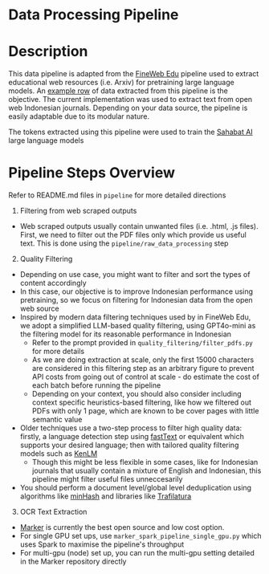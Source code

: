 # Data Processing Pipeline

# Description
This data pipeline is adapted from the [FineWeb Edu](https://huggingface.co/datasets/HuggingFaceFW/fineweb-edu) pipeline used to extract educational web resources (i.e. Arxiv) for pretraining large language models. An [example row](https://huggingface.co/datasets/HuggingFaceFW/fineweb-edu/viewer/sample-10BT/train?q=arxiv&row=379320) of data extracted from this pipeline is the objective. The current implementation was used to extract text from open web Indonesian journals. Depending on your data source, the pipeline is easily adaptable due to its modular nature. 

The tokens extracted using this pipeline were used to train the [Sahabat AI](https://huggingface.co/GoToCompany) large language models

# Pipeline Steps Overview
Refer to README.md files in ```pipeline``` for more detailed directions

1. Filtering from web scraped outputs
* Web scraped outputs usually contain unwanted files (i.e. .html, .js files). First, we need to filter out the PDF files only which provide us useful text. This is done using the ```pipeline/raw_data_processing``` step

2. Quality Filtering
* Depending on use case, you might want to filter and sort the types of content accordingly
* In this case, our objective is to improve Indonesian performance using pretraining, so we focus on filtering for Indonesian data from the open web source
* Inspired by modern data filtering techniques used by in FineWeb Edu, we adopt a simplified LLM-based quality filtering, using GPT4o-mini as the filtering model for its reasonable performance in Indonesian
   * Refer to the prompt provided in ```quality_filtering/filter_pdfs.py``` for more details
   * As we are doing extraction at scale, only the first 15000 characters are considered in this filtering step as an arbitrary figure to prevent API costs from going out of control at scale - do estimate the cost of each batch before running the pipeline
   * Depending on your context, you should also consider including context specific heuristics-based filtering, like how we filtered out PDFs with only 1 page, which are known to be cover pages with little semantic value
* Older techniques use a two-step process to filter high quality data: firstly, a language detection step using [fastText](https://github.com/facebookresearch/fastText) or equivalent which supports your desired language; then with tailored quality filtering models such as [KenLM](https://www.arxiv.org/abs/2409.09613)
  * Though this might be less flexible in some cases, like for Indonesian journals that usually contain a mixture of English and Indonesian, this pipeline might filter useful files unneccesarily
* You should perform a document level/global level deduplication using algorithms like [minHash](https://ekzhu.com/datasketch/lsh.html) and libraries like [Trafilatura](https://trafilatura.readthedocs.io/en/latest/)
  
3. OCR Text Extraction
* [Marker](https://github.com/VikParuchuri/marker) is currently the best open source and low cost option.
* For single GPU set ups, use ```marker_spark_pipeline_single_gpu.py``` which uses Spark to maximise the pipeline's throughput
* For multi-gpu (node) set up, you can run the multi-gpu setting detailed in the Marker repository directly
